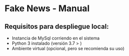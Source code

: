 # **Fake News - Manual**


## Requisitos para despliegue local:
- Instancia de MySql corriendo en el sistema
- Python 3 instalado (versión 3.7 > )
- Ambiente virtual (opcional, pero se recomienda su uso)